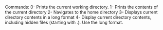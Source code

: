 Commands:
0- Prints the current working directory.
1- Prints the contents of the current directory
2- Navigates to the home directory
3- Displays current directory contents in a long format
4- Display current directory contents, including hidden files (starting with .). Use the long format.
